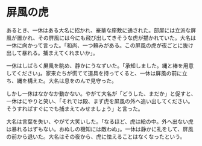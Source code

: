 # 屏風の虎

あるとき、一休はある大名に招かれ、豪華な座敷に通された。部屋には立派な屏風が置かれ、その屏風には今にも飛び出してきそうな虎が描かれていた。大名は一休に向かって言った。「和尚、一つ頼みがある。この屏風の虎が夜ごとに抜け出して暴れる。捕まえてくれまいか」。

一休はしばらく屏風を眺め、静かにうなずいた。「承知しました。縄と棒を用意してください」。家来たちが慌てて道具を持ってくると、一休は屏風の前に立ち、縄を構えた。大名は息をのんで見守った。

しかし一休はなかなか動かない。やがて大名が「どうした、まだか」と促すと、一休はにやりと笑い、「それでは殿、まず虎を屏風の外へ追い出してください。そうすればすぐにでも捕まえてみせましょう」と言った。

大名は言葉を失い、やがて大笑いした。「なるほど、虎は絵の中。外へ出ない虎は暴れるはずもない。おぬしの機知には敵わぬ」。一休は静かに礼をして、屏風の前から退いた。大名はその夜から、虎に怯えることはなくなったという。
